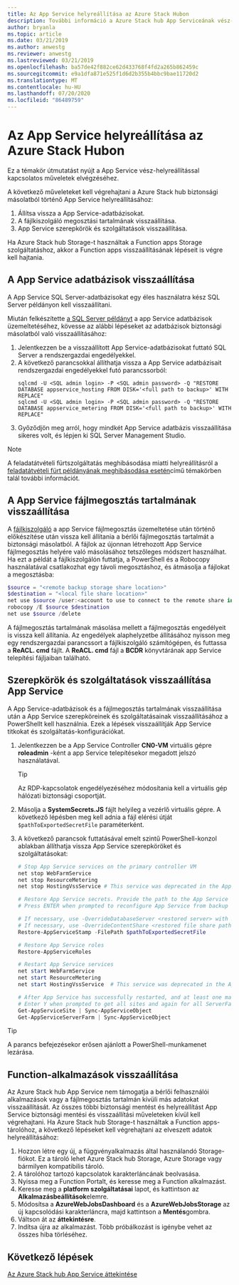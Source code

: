 ```yaml
---
title: Az App Service helyreállítása az Azure Stack Hubon
description: További információ a Azure Stack hub App Serviceának vész-helyreállításáról.
author: bryanla
ms.topic: article
ms.date: 03/21/2019
ms.author: anwestg
ms.reviewer: anwestg
ms.lastreviewed: 03/21/2019
ms.openlocfilehash: ba57de42f882ce62d433768f4fd2a265b862459c
ms.sourcegitcommit: e9a1dfa871e525f1d6d2b355b4bbc9bae11720d2
ms.translationtype: MT
ms.contentlocale: hu-HU
ms.lasthandoff: 07/20/2020
ms.locfileid: "86489759"
---
```

# <a name="app-service-recovery-on-azure-stack-hub"></a>Az App Service helyreállítása az Azure Stack Hubon

Ez a témakör útmutatást nyújt a App Service vész-helyreállítással kapcsolatos műveletek elvégzéséhez.

A következő műveleteket kell végrehajtani a Azure Stack hub biztonsági másolatból történő App Service helyreállításához:
1. Állítsa vissza a App Service-adatbázisokat.
2. A fájlkiszolgáló megosztási tartalmának visszaállítása.
3. App Service szerepkörök és szolgáltatások visszaállítása.

Ha Azure Stack hub Storage-t használtak a Function apps Storage szolgáltatáshoz, akkor a Function apps visszaállításának lépéseit is végre kell hajtania.

## <a name="restore-the-app-service-databases"></a>A App Service adatbázisok visszaállítása
A App Service SQL Server-adatbázisokat egy éles használatra kész SQL Server példányon kell visszaállítani. 

Miután felkészítette [a SQL Server példányt](azure-stack-app-service-before-you-get-started.md#prepare-the-sql-server-instance) a app Service adatbázisok üzemeltetéséhez, kövesse az alábbi lépéseket az adatbázisok biztonsági másolatból való visszaállításához:

1. Jelentkezzen be a visszaállított App Service-adatbázisokat futtató SQL Server a rendszergazdai engedélyekkel.
2. A következő parancsokkal állíthatja vissza a App Service adatbázisait rendszergazdai engedélyekkel futó parancssorból:
    ```dos
    sqlcmd -U <SQL admin login> -P <SQL admin password> -Q "RESTORE DATABASE appservice_hosting FROM DISK='<full path to backup>' WITH REPLACE"
    sqlcmd -U <SQL admin login> -P <SQL admin password> -Q "RESTORE DATABASE appservice_metering FROM DISK='<full path to backup>' WITH REPLACE"
    ```
3. Győződjön meg arról, hogy mindkét App Service adatbázis visszaállítása sikeres volt, és lépjen ki SQL Server Management Studio.

> [!NOTE]
> A feladatátvételi fürtszolgáltatás meghibásodása miatti helyreállításról a [feladatátvételi fürt példányának meghibásodása esetén](/sql/sql-server/failover-clusters/windows/recover-from-failover-cluster-instance-failure?view=sql-server-2017)című témakörben talál további információt. 

## <a name="restore-the-app-service-file-share-content"></a>A App Service fájlmegosztás tartalmának visszaállítása
A [fájlkiszolgáló](azure-stack-app-service-before-you-get-started.md#prepare-the-file-server) a app Service fájlmegosztás üzemeltetése után történő előkészítése után vissza kell állítania a bérlői fájlmegosztás tartalmát a biztonsági másolatból. A fájlok az újonnan létrehozott App Service fájlmegosztás helyére való másolásához tetszőleges módszert használhat. Ha ezt a példát a fájlkiszolgálón futtatja, a PowerShell és a Robocopy használatával csatlakozhat egy távoli megosztáshoz, és átmásolja a fájlokat a megosztásba:

```powershell
$source = "<remote backup storage share location>"
$destination = "<local file share location>"
net use $source /user:<account to use to connect to the remote share in the format of domain\username> *
robocopy /E $source $destination
net use $source /delete
```

A fájlmegosztás tartalmának másolása mellett a fájlmegosztás engedélyeit is vissza kell állítania. Az engedélyek alaphelyzetbe állításához nyisson meg egy rendszergazdai parancssort a fájlkiszolgáló számítógépen, és futtassa a **ReACL. cmd** fájlt. A **ReACL. cmd** fájl a **BCDR** könyvtárának app Service telepítési fájljaiban található.

## <a name="restore-app-service-roles-and-services"></a>Szerepkörök és szolgáltatások visszaállítása App Service
A App Service-adatbázisok és a fájlmegosztás tartalmának visszaállítása után a App Service szerepköreinek és szolgáltatásainak visszaállításához a PowerShellt kell használnia. Ezek a lépések visszaállítják App Service titkokat és szolgáltatás-konfigurációkat.  

1. Jelentkezzen be a App Service Controller **CN0-VM** virtuális gépre **roleadmin** -ként a app Service telepítésekor megadott jelszó használatával. 
    > [!TIP]
    > Az RDP-kapcsolatok engedélyezéséhez módosítania kell a virtuális gép hálózati biztonsági csoportját. 
2. Másolja a **SystemSecrets.JS** fájlt helyileg a vezérlő virtuális gépre. A következő lépésben meg kell adnia a fájl elérési útját `$pathToExportedSecretFile` paraméterként.
3. A következő parancsok futtatásával emelt szintű PowerShell-konzol ablakban állíthatja vissza App Service szerepköröket és szolgáltatásokat:

    ```powershell
    # Stop App Service services on the primary controller VM
    net stop WebFarmService
    net stop ResourceMetering
    net stop HostingVssService # This service was deprecated in the App Service 1.5 release and is not required after the App Service 1.4 release.

    # Restore App Service secrets. Provide the path to the App Service secrets file copied from backup. For example, C:\temp\SystemSecrets.json.
    # Press ENTER when prompted to reconfigure App Service from backup 

    # If necessary, use -OverrideDatabaseServer <restored server> with Restore-AppServiceStamp when the restored database server has a different address than backed-up deployment.
    # If necessary, use -OverrideContentShare <restored file share path> with Restore-AppServiceStamp when the restored file share has a different path from backed-up deployment.
    Restore-AppServiceStamp -FilePath $pathToExportedSecretFile 

    # Restore App Service roles
    Restore-AppServiceRoles

    # Restart App Service services
    net start WebFarmService
    net start ResourceMetering
    net start HostingVssService  # This service was deprecated in the App Service 1.5 release and is not required after the App Service 1.4 release.

    # After App Service has successfully restarted, and at least one management server is in ready state, synchronize App Service objects to complete the restore
    # Enter Y when prompted to get all sites and again for all ServerFarm entities.
    Get-AppServiceSite | Sync-AppServiceObject
    Get-AppServiceServerFarm | Sync-AppServiceObject
    ```

> [!TIP]
> A parancs befejezésekor erősen ajánlott a PowerShell-munkamenet lezárása.

## <a name="restore-function-apps"></a>Function-alkalmazások visszaállítása 
Az Azure Stack hub App Service nem támogatja a bérlői felhasználói alkalmazások vagy a fájlmegosztás tartalmán kívüli más adatokat visszaállítását. Az összes többi biztonsági mentést és helyreállítást App Service biztonsági mentési és visszaállítási műveleteken kívül kell végrehajtani. Ha Azure Stack hub Storage-t használtak a Function apps-tárolóhoz, a következő lépéseket kell végrehajtani az elveszett adatok helyreállításához:

1. Hozzon létre egy új, a függvényalkalmazás által használandó Storage-fiókot. Ez a tároló lehet Azure Stack hub Storage, Azure Storage vagy bármilyen kompatibilis tároló.
2. A tárolóhoz tartozó kapcsolatok karakterláncának beolvasása.
3. Nyissa meg a Function Portalt, és keresse meg a Function alkalmazást.
4. Keresse meg a **platform szolgáltatásai** lapot, és kattintson az **Alkalmazásbeállítások**elemre.
5. Módosítsa a **AzureWebJobsDashboard** és a **AzureWebJobsStorage** az új kapcsolódási karakterláncra, majd kattintson a **Mentés**gombra.
6. Váltson át az **áttekintésre**.
7. Indítsa újra az alkalmazást. Több próbálkozást is igénybe vehet az összes hiba törléséhez.

## <a name="next-steps"></a>Következő lépések
[Az Azure Stack hub App Service áttekintése](azure-stack-app-service-overview.md)
